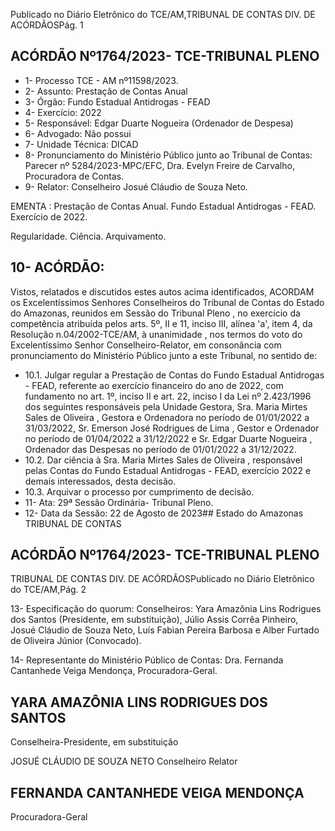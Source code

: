 Publicado  no  Diário  Eletrônico do TCE/AM,TRIBUNAL DE CONTAS DIV. DE ACÓRDÃOSPág. 1

## ACÓRDÃO Nº1764/2023- TCE-TRIBUNAL PLENO

- 1- Processo TCE - AM nº11598/2023.
- 2- Assunto: Prestação de Contas Anual
- 3- Órgão: Fundo Estadual Antidrogas - FEAD
- 4- Exercício: 2022
- 5- Responsável: Edgar Duarte Nogueira (Ordenador de Despesa)
- 6- Advogado: Não possui
- 7- Unidade Técnica: DICAD
- 8- Pronunciamento  do  Ministério  Público  junto  ao  Tribunal  de  Contas: Parecer  nº 5284/2023-MPC/EFC, Dra. Evelyn Freire de Carvalho, Procuradora de Contas.
- 9- Relator: Conselheiro Josué Cláudio de Souza Neto.

EMENTA : Prestação de Contas Anual. Fundo Estadual Antidrogas - FEAD. Exercício de 2022.

Regularidade. Ciência. Arquivamento.

## 10-  ACÓRDÃO:

Vistos, relatados e discutidos estes autos acima identificados, ACORDAM os Excelentíssimos Senhores Conselheiros do Tribunal de Contas do Estado do Amazonas, reunidos em Sessão do Tribunal Pleno , no exercício da competência atribuída pelos arts. 5º, II e 11, inciso III, alínea 'a', item 4, da Resolução n.04/2002-TCE/AM, à unanimidade , nos termos do voto do Excelentíssimo Senhor Conselheiro-Relator, em consonância com pronunciamento do Ministério Público junto a este Tribunal, no sentido de:

- 10.1. Julgar regular a Prestação de Contas do Fundo Estadual Antidrogas  -  FEAD,  referente  ao  exercício  financeiro  do  ano  de 2022, com fundamento no art. 1º, inciso II e art. 22, inciso I da Lei nº 2.423/1996  dos  seguintes responsáveis  pela  Unidade  Gestora, Sra. Maria  Mirtes  Sales  de  Oliveira , Gestora  e  Ordenadora  no período de 01/01/2022 a 31/03/2022, Sr. Emerson José Rodrigues de Lima , Gestor e Ordenador no período de 01/04/2022 a 31/12/2022 e Sr. Edgar Duarte Nogueira , Ordenador das Despesas no período de 01/01/2022 a 31/12/2022.
- 10.2. Dar  ciência à  Sra. Maria  Mirtes  Sales  de  Oliveira ,  responsável pelas Contas do Fundo Estadual Antidrogas - FEAD, exercício 2022 e demais interessados, desta decisão.
- 10.3. Arquivar o processo por cumprimento de decisão.
- 11-  Ata: 29ª Sessão Ordinária- Tribunal Pleno.
- 12-  Data da Sessão: 22 de Agosto de 2023## Estado do Amazonas TRIBUNAL DE CONTAS

## ACÓRDÃO Nº1764/2023- TCE-TRIBUNAL PLENO

TRIBUNAL DE CONTAS DIV. DE ACÓRDÃOSPublicado  no  Diário  Eletrônico do TCE/AM,Pág. 2

13-  Especificação  do  quorum: Conselheiros:  Yara  Amazônia  Lins  Rodrigues  dos Santos  (Presidente,  em  substituição),  Júlio  Assis  Corrêa  Pinheiro,  Josué  Cláudio  de Souza  Neto,  Luís  Fabian  Pereira  Barbosa  e  Alber  Furtado  de  Oliveira Júnior (Convocado).

14-  Representante do Ministério Público de Contas: Dra. Fernanda Cantanhede Veiga Mendonça, Procuradora-Geral.

## YARA AMAZÔNIA LINS RODRIGUES DOS SANTOS

Conselheira-Presidente, em substituição

JOSUÉ CLÁUDIO DE SOUZA NETO Conselheiro Relator

## FERNANDA CANTANHEDE VEIGA MENDONÇA

Procuradora-Geral
